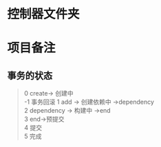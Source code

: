 # 控制器文件夹



# 项目备注

## 事务的状态 
> 0 create-> 创建中 \
> -1 事务回滚
> 1 add -> 创建依赖中 ->dependency \
> 2 dependency -> 构建中 ->end \
> 3 end->预提交 \
> 4 提交 \
> 5 完成


